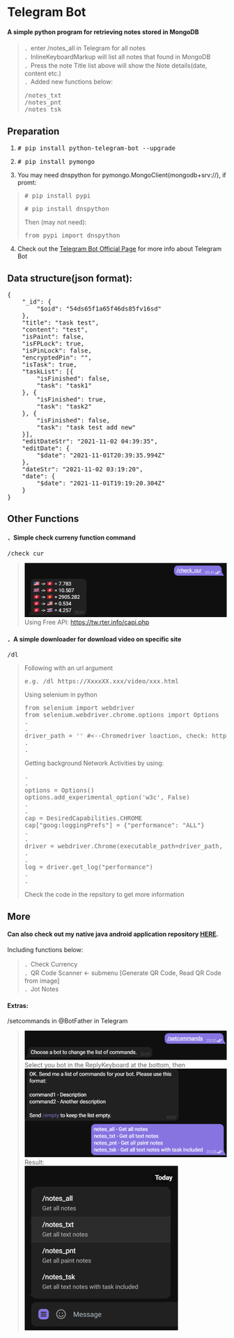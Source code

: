 # Telegram Bot  

#### A simple python program for retrieving notes stored in MongoDB  
> ．enter /notes_all in Telegram for all notes  
> ．InlineKeyboardMarkup will list all notes that found in MongoDB  
> ．Press the note Title list above will show the Note details(date, content etc.)  
> ．Added new functions below:
> <pre>
> /notes_txt
> /notes_pnt
> /notes_tsk
> </pre>
  
## Preparation
1. <pre># pip install python-telegram-bot --upgrade</pre>
2. <pre># pip install pymongo</pre>
3. You may need dnspython for pymongo.MongoClient(mongodb+srv://), if promt:
> <pre># pip install pypi</pre>
> <pre># pip install dnspython</pre>
> Then (may not need): 
> <pre>from pypi import dnspython</pre>
4. Check out the [Telegram Bot Official Page](https://core.telegram.org/bots/) for more info about Telegram Bot  

## Data structure(json format):  
<pre>
{
    "_id": {
        "$oid": "54ds65f1a65f46ds85fv16sd"
    },
    "title": "task test",
    "content": "test",
    "isPaint": false,
    "isFPLock": true,
    "isPinLock": false,
    "encryptedPin": "",
    "isTask": true,
    "taskList": [{
        "isFinished": false,
        "task": "task1"
    }, {
        "isFinished": true,
        "task": "task2"
    }, {
        "isFinished": false,
        "task": "task test add new"
    }],
    "editDateStr": "2021-11-02 04:39:35",
    "editDate": {
        "$date": "2021-11-01T20:39:35.994Z"
    },
    "dateStr": "2021-11-02 03:19:20",
    "date": {
        "$date": "2021-11-01T19:19:20.304Z"
    }
}
</pre>  

## Other Functions
#### ．Simple check curreny function command  
<pre>/check_cur</pre>  
> ![Example](https://github.com/jasonlhmc/telegramBot_git/blob/main/img/check_cur_1.png?raw=true)  
> Using Free API: https://tw.rter.info/capi.php  

#### ．A simple downloader for download video on specific site
<pre>/dl </pre>
> Following with an url argument 
> <pre>e.g. /dl https://XxxxXX.xxx/video/xxx.html</pre>  
> Using selenium in python
> <pre>from selenium import webdriver
> from selenium.webdriver.chrome.options import Options
> .
> .
> driver_path = '' #<--Chromedriver loaction, check: https://chromedriver.chromium.org/downloads
> .
> .
> </pre>
> Getting background Network Activities by using:
> <pre>
> .
> .
> options = Options()
> options.add_experimental_option('w3c', False)
> .
> .
> cap = DesiredCapabilities.CHROME
> cap["goog:loggingPrefs"] = {"performance": "ALL"}
> .
> .
> driver = webdriver.Chrome(executable_path=driver_path, options=options, desired_capabilities=cap)
> .
> .
> log = driver.get_log("performance")
> .
> .
> </pre>  
> Check the code in the repsitory to get more information

## More  
#### Can also check out my native java android application repository [HERE](https://github.com/jasonlhmc/AndroidNativeJavaApp).  
Including functions below:  
> ．Check Currency  
> ．QR Code Scanner <- submenu [Generate QR Code, Read QR Code from image]  
> ．Jot Notes  
#### Extras:
/setcommands in @BotFather in Telegram
> ![step.1](https://github.com/jasonlhmc/telegramBot_git/blob/main/img/others-setcommands_1.png?raw=true)  
> Select you bot in the ReplyKeyboard at the bottom, then
> ![step.2](https://github.com/jasonlhmc/telegramBot_git/blob/main/img/others-setcommands_2.png?raw=true)  
> Result:  
> ![step.3](https://github.com/jasonlhmc/telegramBot_git/blob/main/img/others-setcommands_3.png?raw=true)  
